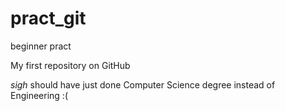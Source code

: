 # pract_git
beginner pract

My first repository on GitHub

*sigh* should have just done Computer Science degree instead of Engineering :(
